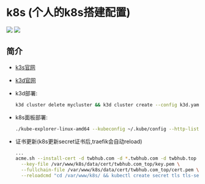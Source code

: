 **k8s (个人的k8s搭建配置)**
===========
[![](https://github.com/twbworld/k8s/workflows/ci/badge.svg?branch=main)](https://github.com/twbworld/k8s/actions)
[![](https://img.shields.io/github/tag/twbworld/k8s?logo=github)](https://github.com/twbworld/k8s)

## 简介

* [k3s官网](https://docs.k3s.io/zh/installation/requirements)

* [k3d官网](https://k3d.io/v5.5.1/usage/configfile/)

* k3d部署:
    ``` sh
    k3d cluster delete mycluster && k3d cluster create --config k3d.yaml
    ```
* k8s面板部署:
    ``` sh
    ./kube-explorer-linux-amd64 --kubeconfig ~/.kube/config --http-listen-port=8888
    ```
* 证书更新(k8s更新secret证书后,traefik会自动reload)
  ``` sh
  ...
  acme.sh --install-cert -d twbhub.com -d *.twbhub.com -d twbhub.top -d *.twbhub.top \
    --key-file /var/www/k8s/data/cert/twbhub.com_top/key.pem \
    --fullchain-file /var/www/k8s/data/cert/twbhub.com_top/cert.pem \
    --reloadcmd "cd /var/www/k8s/ && kubectl create secret tls tls-secret --cert=/var/www/k8s/data/cert/twbhub.com_top/cert.pem --key=/var/www/k8s/data/cert/twbhub.com_top/key.pem --dry-run -o yaml |kubectl apply -f - && git checkout -- yaml-reload.sh && ./yaml-reload.sh xray && ./yaml-reload.sh trojan-go && exit"
  ```
